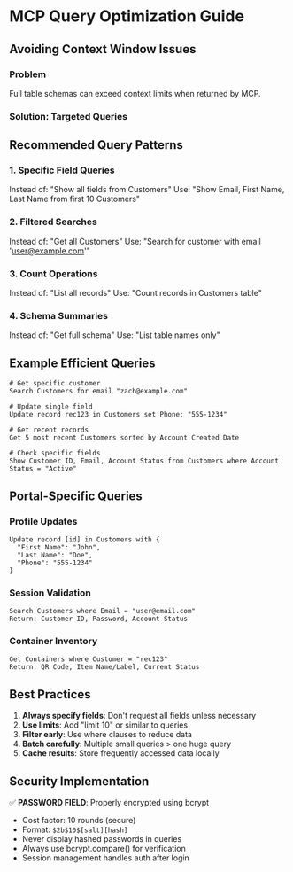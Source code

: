 # MCP Query Optimization Guide

## Avoiding Context Window Issues

### Problem
Full table schemas can exceed context limits when returned by MCP.

### Solution: Targeted Queries

## Recommended Query Patterns

### 1. Specific Field Queries
Instead of: "Show all fields from Customers"
Use: "Show Email, First Name, Last Name from first 10 Customers"

### 2. Filtered Searches
Instead of: "Get all Customers"
Use: "Search for customer with email 'user@example.com'"

### 3. Count Operations
Instead of: "List all records"
Use: "Count records in Customers table"

### 4. Schema Summaries
Instead of: "Get full schema"
Use: "List table names only"

## Example Efficient Queries

```
# Get specific customer
Search Customers for email "zach@example.com"

# Update single field
Update record rec123 in Customers set Phone: "555-1234"

# Get recent records
Get 5 most recent Customers sorted by Account Created Date

# Check specific fields
Show Customer ID, Email, Account Status from Customers where Account Status = "Active"
```

## Portal-Specific Queries

### Profile Updates
```
Update record [id] in Customers with {
  "First Name": "John",
  "Last Name": "Doe",
  "Phone": "555-1234"
}
```

### Session Validation
```
Search Customers where Email = "user@email.com" 
Return: Customer ID, Password, Account Status
```

### Container Inventory
```
Get Containers where Customer = "rec123"
Return: QR Code, Item Name/Label, Current Status
```

## Best Practices

1. **Always specify fields**: Don't request all fields unless necessary
2. **Use limits**: Add "limit 10" or similar to queries
3. **Filter early**: Use where clauses to reduce data
4. **Batch carefully**: Multiple small queries > one huge query
5. **Cache results**: Store frequently accessed data locally

## Security Implementation

✅ **PASSWORD FIELD**: Properly encrypted using bcrypt
- Cost factor: 10 rounds (secure)
- Format: `$2b$10$[salt][hash]`
- Never display hashed passwords in queries
- Always use bcrypt.compare() for verification
- Session management handles auth after login